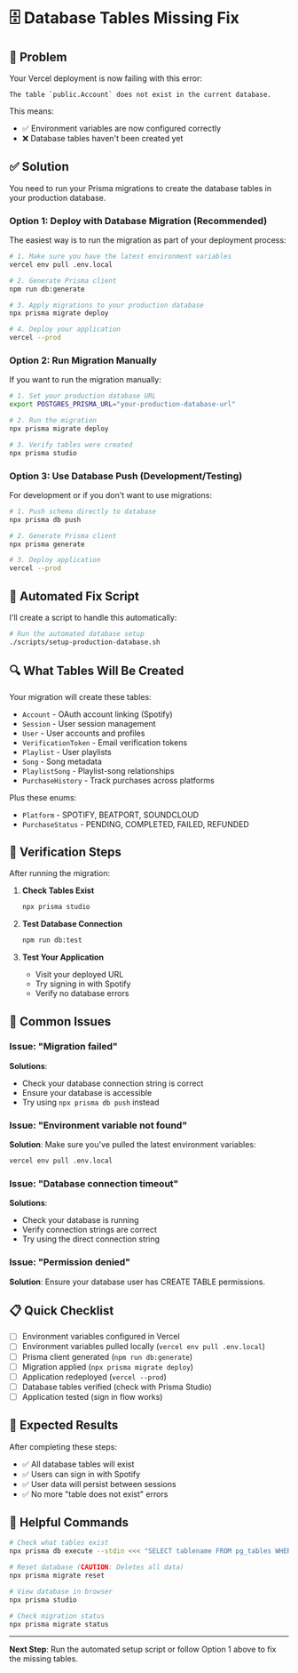 # 🗄️ Database Tables Missing Fix

## 🚨 Problem
Your Vercel deployment is now failing with this error:
```
The table `public.Account` does not exist in the current database.
```

This means:
- ✅ Environment variables are now configured correctly
- ❌ Database tables haven't been created yet

## ✅ Solution

You need to run your Prisma migrations to create the database tables in your production database.

### Option 1: Deploy with Database Migration (Recommended)

The easiest way is to run the migration as part of your deployment process:

```bash
# 1. Make sure you have the latest environment variables
vercel env pull .env.local

# 2. Generate Prisma client
npm run db:generate

# 3. Apply migrations to your production database
npx prisma migrate deploy

# 4. Deploy your application
vercel --prod
```

### Option 2: Run Migration Manually

If you want to run the migration manually:

```bash
# 1. Set your production database URL
export POSTGRES_PRISMA_URL="your-production-database-url"

# 2. Run the migration
npx prisma migrate deploy

# 3. Verify tables were created
npx prisma studio
```

### Option 3: Use Database Push (Development/Testing)

For development or if you don't want to use migrations:

```bash
# 1. Push schema directly to database
npx prisma db push

# 2. Generate Prisma client
npx prisma generate

# 3. Deploy application
vercel --prod
```

## 🔧 Automated Fix Script

I'll create a script to handle this automatically:

```bash
# Run the automated database setup
./scripts/setup-production-database.sh
```

## 🔍 What Tables Will Be Created

Your migration will create these tables:
- `Account` - OAuth account linking (Spotify)
- `Session` - User session management  
- `User` - User accounts and profiles
- `VerificationToken` - Email verification tokens
- `Playlist` - User playlists
- `Song` - Song metadata
- `PlaylistSong` - Playlist-song relationships
- `PurchaseHistory` - Track purchases across platforms

Plus these enums:
- `Platform` - SPOTIFY, BEATPORT, SOUNDCLOUD
- `PurchaseStatus` - PENDING, COMPLETED, FAILED, REFUNDED

## 🚀 Verification Steps

After running the migration:

1. **Check Tables Exist**
   ```bash
   npx prisma studio
   ```

2. **Test Database Connection**
   ```bash
   npm run db:test
   ```

3. **Test Your Application**
   - Visit your deployed URL
   - Try signing in with Spotify
   - Verify no database errors

## 🔧 Common Issues

### Issue: "Migration failed"
**Solutions**:
- Check your database connection string is correct
- Ensure your database is accessible
- Try using `npx prisma db push` instead

### Issue: "Environment variable not found"
**Solution**: Make sure you've pulled the latest environment variables:
```bash
vercel env pull .env.local
```

### Issue: "Database connection timeout"
**Solutions**:
- Check your database is running
- Verify connection strings are correct
- Try using the direct connection string

### Issue: "Permission denied"
**Solution**: Ensure your database user has CREATE TABLE permissions.

## 📋 Quick Checklist

- [ ] Environment variables configured in Vercel
- [ ] Environment variables pulled locally (`vercel env pull .env.local`)
- [ ] Prisma client generated (`npm run db:generate`)
- [ ] Migration applied (`npx prisma migrate deploy`)
- [ ] Application redeployed (`vercel --prod`)
- [ ] Database tables verified (check with Prisma Studio)
- [ ] Application tested (sign in flow works)

## 🎯 Expected Results

After completing these steps:
- ✅ All database tables will exist
- ✅ Users can sign in with Spotify
- ✅ User data will persist between sessions
- ✅ No more "table does not exist" errors

## 🔗 Helpful Commands

```bash
# Check what tables exist
npx prisma db execute --stdin <<< "SELECT tablename FROM pg_tables WHERE schemaname = 'public';"

# Reset database (CAUTION: Deletes all data)
npx prisma migrate reset

# View database in browser
npx prisma studio

# Check migration status
npx prisma migrate status
```

---

**Next Step**: Run the automated setup script or follow Option 1 above to fix the missing tables.